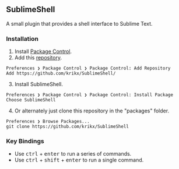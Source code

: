 ## SublimeShell
A small plugin that provides a shell interface to Sublime Text.

### Installation
1. Install [Package Control](https://packagecontrol.io/installation).
2. Add this [repository](https://github.com/krikx/SublimeShell/).
  ```
  Preferences ❯ Package Control ❯ Package Control: Add Repository
  Add https://github.com/krikx/SublimeShell/
  ```

3. Install SublimeShell.
  ```
  Preferences ❯ Package Control ❯ Package Control: Install Package
  Choose SublimeShell
  ```

4. Or alternately just clone this repository in the "packages" folder.
  ```
  Preferences ❯ Browse Packages...
  git clone https://github.com/krikx/SublimeShell
  ```

### Key Bindings
* Use <kbd>ctrl</kbd> + <kbd>enter</kbd> to run a series of commands.
* Use <kbd>ctrl</kbd> + <kbd>shift</kbd> + <kbd>enter</kbd> to run a single command.
